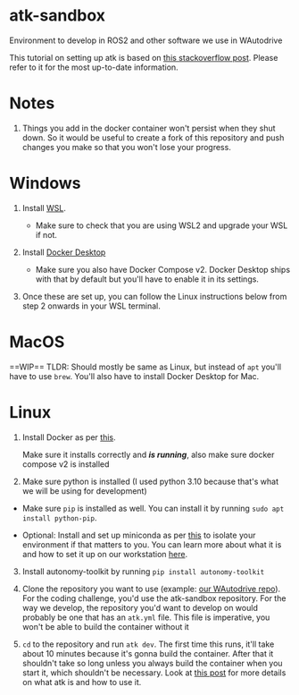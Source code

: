 # atk-sandbox
Environment to develop in ROS2 and other software we use in WAutodrive

This tutorial on setting up atk is based on [this stackoverflow post](https://stackoverflowteams.com/c/wisconsin-autonomous/questions/92). Please refer to it for the most up-to-date information. 

# Notes
1. Things you add in the docker container won't persist when they shut down. So it would be useful to create a fork of this repository and push changes you make so that you won't lose your progress.


# Windows

1. Install [WSL](https://learn.microsoft.com/en-us/windows/wsl/install). 

   - Make sure to check that you are using WSL2 and upgrade your WSL if not. 

2. Install [Docker Desktop](https://www.docker.com/products/docker-desktop/)

   - Make sure you also have Docker Compose v2. Docker Desktop ships with that by default but you'll have to enable it in its settings.

3. Once these are set up, you can follow the Linux instructions below from step 2 onwards in your WSL terminal.

# MacOS

==WIP==
TLDR: Should mostly be same as Linux, but instead of `apt` you'll have to use `brew`. You'll also have to install Docker Desktop for Mac.

# Linux

1. Install Docker as per [this](https://docs.docker.com/desktop/install/ubuntu/).

   Make sure it installs correctly and ***is running***, also make sure docker compose v2 is installed

2. Make sure python is installed (I used python 3.10 because that's what we will be using for development)

* Make sure `pip` is installed as well. You can install it by running `sudo apt install python-pip`.

* Optional: Install and set up miniconda as per [this](https://docs.conda.io/en/latest/miniconda.html) to isolate your environment if that matters to you. You can learn more about what it is and how to set it up on our workstation [here](https://stackoverflowteams.com/c/wisconsin-autonomous/questions/87).

3. Install autonomy-toolkit by running `pip install autonomy-toolkit`

4. Clone the repository you want to use (example: [our WAutodrive repo](https://github.com/WisconsinAutonomous/WAutoDrive)). For the coding challenge, you'd use the atk-sandbox repository. For the way we develop, the repository you'd want to develop on would probably be one that has an `atk.yml` file. This file is imperative, you won't be able to build the container without it

5. `cd` to the repository and run `atk dev`. The first time this runs, it'll take about 10 minutes because it's gonna build the container. After that it shouldn't take so long unless you always build the container when you start it, which shouldn't be necessary. Look at [this post](https://stackoverflowteams.com/c/wisconsin-autonomous/questions/47) for more details on what atk is and how to use it.
